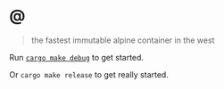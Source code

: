 # @

> the fastest immutable alpine container in the west

Run [`cargo make debug`](https://github.com/sagiegurari/cargo-make) to get started.

Or `cargo make release` to get really started.
